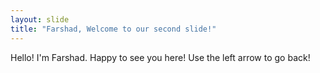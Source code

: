 ```yaml
---
layout: slide
title: "Farshad, Welcome to our second slide!"
---
```

Hello! I'm Farshad. Happy to see you here!
Use the left arrow to go back!
